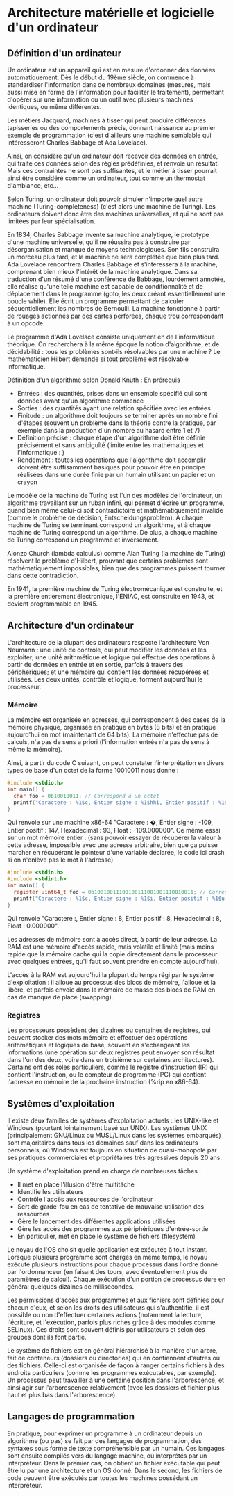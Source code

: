 # Architecture matérielle et logicielle d'un ordinateur
## Définition d'un ordinateur
Un ordinateur est un appareil qui est en mesure d'ordonner des données
automatiquement. Dès le début du 19ème siècle, on commence à standardiser
l'information dans de nombreux domaines (mesures, mais aussi mise en forme de
l'information pour faciliter le traitement), permettant d'opérer sur une
information ou un outil avec plusieurs machines identiques, ou même différentes.

Les métiers Jacquard, machines à tisser qui peut produire différentes
tapisseries ou des comportements précis, donnant naissance au premier exemple de
programmation (c'est d'ailleurs une machine semblable qui intéresseront Charles Babbage
et Ada Lovelace).

Ainsi, on considère qu'un ordinateur doit recevoir des données en entrée, qui
traite ces données selon des règles prédéfinies, et renvoie un résultat. Mais
ces contraintes ne sont pas suffisantes, et le métier à tisser pourrait ainsi
être considéré comme un ordinateur, tout comme un thermostat d'ambiance, etc...

Selon Turing, un ordinateur doit pouvoir simuler n'importe quel autre machine
(Turing-completeness) (c'est alors une machine de Turing). Les ordinateurs
doivent donc être des machines universelles, et qui ne sont pas limitées par
leur spécialisation.

En 1834, Charles Babbage invente sa machine analytique, le prototype d'une
machine universelle, qu'il ne réussira pas à construire par désorganisation et
manque de moyens technologiques. Son fils construira un morceau plus tard, et la
machine ne sera complétée que bien plus tard.
Ada Lovelace rencontrera Charles Babbage et s'interessera à la machine,
comprenant bien mieux l'intérêt de la machine analytique. Dans sa traduction
d'un résumé d'une conférence de Babbage, lourdement annotée, elle réalise qu'une
telle machine est capable de conditionnalité et de déplacement dans le programme
(goto, les deux créant essentiellement une boucle while). Elle écrit un
programme permettant de calculer séquentiellement les nombres de Bernoulli. La
machine fonctionne à partir de rouages actionnés par des cartes perforées,
chaque trou correspondant à un opcode.

Le programme d'Ada Lovelace consiste uniquement en de l'informatique théorique.
On recherchera à la même époque la notion d'algorithme, et de décidabilité :
tous les problèmes sont-ils résolvables par une machine ?
Le mathématicien Hilbert demande si tout problème est résolvable informatique.

Définition d'un algorithme selon Donald Knuth : En prérequis
- Entrées : des quantités, prises dans un ensemble spécifié qui sont données
  avant qu'un algorithme commence
- Sorties : des quantités ayant une relation spécifiée avec les entrées
- Finitude : un algorithme doit toujours se terminer après un nombre fini
  d'étapes (souvent un problème dans la théorie contre la pratique, par exemple
  dans la production d'un nombre au hasard entre 1 et 7)
- Définition précise : chaque étape d'un algorithme doit être définie
  précisément et sans ambiguîté (limite entre les mathématiques et
  l'informatique : )
- Rendement : toutes les opérations que l'algorithme doit accomplir doivent être
  suffisamment basiques pour pouvoir être en principe réalisées dans une durée
  finie par un humain utilisant un papier et un crayon

Le modèle de la machine de Turing est l'un des modèles de l'ordinateur, un
algorithme travaillant sur un ruban infini, qui permet d'écrire un programme,
quand bien même celui-ci soit contradictoire et mathématiquement invalide
(comme le problème de décision, Entscheidungsproblem). À chaque machine de
Turing se terminant correspond un algorithme, et à chaque machine de Turing
correspond un algorithme. De plus, à chaque machine de Turing correspond un
programme et inversement.

Alonzo Church (lambda calculus) comme Alan Turing (la machine de Turing)
résolvent le problème d'Hilbert, prouvant que certains problèmes sont
mathématiquement impossibles, bien que des programmes puissent tourner dans
cette contradiction.

En 1941, la première machine de Turing électromécanique est construite, et la
première entièrement électronique, l'ENIAC, est construite en 1943, et devient
programmable en 1945.

## Architecture d'un ordinateur
L'architecture de la plupart des ordinateurs respecte l'architecture Von Neumann
: une unité de contrôle, qui peut modifier les données et les exploiter; une
unité arithmétique et logique qui effectue des opérations à partir de données en
entrée et en sortie, parfois à travers des périphériques; et une mémoire qui
contient les données récupérées et utilisées.
Les deux unités, contrôle et logique, forment aujourd'hui le processeur.

### Mémoire
La mémoire est organisée en adresses, qui correspondent à des cases de la
mémoire physique, organisée en pratique en bytes (8 bits) et en pratique
aujourd'hui en mot (maintenant de 64 bits). La mémoire n'effectue pas de
calculs, n'a pas de sens a priori (l'information entrée n'a pas de sens à même
la mémoire).

Ainsi, à partir du code C suivant, on peut constater l'interprétation en divers
types de base d'un octet de la forme 10010011 nous donne :
```C
#include <stdio.h>
int main() {
  char foo = 0b10010011; // Correspond à un octet
  printf("Caractere : %1$c, Entier signe : %1$hhi, Entier positif : %1$hhu, Hexadecimal : %1$hhx, Float : %2$f\n", foo, (float) foo);
}
```
Qui renvoie sur une machine x86-64 "Caractere : �, Entier signe : -109, Entier positif : 147, Hexadecimal : 93, Float : -109.000000".
Ce même essai sur un mot mémoire entier : (sans pouvoir essayer de récupérer la
valeur à cette adresse, impossible avec une adresse arbitraire, bien que ça
puisse marcher en récupérant le pointeur d'une variable déclarée, le code ici
crash si on n'enlève pas le mot à l'adresse)
```C
#include <stdio.h>
#include <stdint.h>
int main() {
  register uint64_t foo = 0b10010011100100111001001110010011; // Correspond à un mot de 64 bits
  printf("Caractere : %1$c, Entier signe : %1$i, Entier positif : %1$u, Hexadecimal : %1$x, Float : %1$f, Mot à l'adresse : %2$u\n", foo, *((uint64_t *)foo));
}
```

Qui renvoie "Caractere :, Entier signe : 8, Entier positif : 8, Hexadecimal : 8, Float : 0.000000".


Les adresses de mémoire sont à accès direct, à partir de leur
adresse. La RAM est une mémoire d'accès rapide, mais volatile et limité (mais
moins rapide que la mémoire cache qui la copie directement dans le processeur
avec quelques entrées, qu'il faut souvent prendre en compte aujourd'hui).

L'accès à la RAM est aujourd'hui la plupart du temps régi par le système
d'exploitation : il alloue au processus des blocs de mémoire, l'alloue et la
libère, et parfois envoie dans la mémoire de masse des blocs de RAM en cas de
manque de place (swapping).

### Registres
Les processeurs possèdent des dizaines ou centaines de registres, qui peuvent
stocker des mots mémoire et effectuer des opérations arithmétiques et logiques
de base, souvent en s'échangeant les informations (une opération sur deux
registres peut envoyer son résultat dans l'un des deux, voire dans un troisième
sur certaines architectures). Certains ont des rôles particuliers, comme le
registre d'instruction (IR) qui contient l'instruction, ou le compteur de programme
(PC) qui contient l'adresse en mémoire de la prochaine instruction (%rip en x86-64).

## Systèmes d'exploitation
Il existe deux familles de systèmes d'exploitation actuels : les UNIX-like et
Windows (pourtant lointainement basé sur UNIX). Les systèmes UNIX
(principalement GNU/Linux ou MUSL/Linux dans les systèmes embarqués) sont
majoritaires dans tous les domaines sauf dans les ordinateurs personnels, où
Windows est toujours en situation de quasi-monopole par ses pratiques
commerciales et propriétaires très agressives depuis 20 ans.

Un système d'exploitation prend en charge de nombreuses tâches :
- Il met en place l'illusion d'être multitâche
- Identifie les utilisateurs
- Contrôle l'accès aux ressources de l'ordinateur
- Sert de garde-fou en cas de tentative de mauvaise utilisation des ressources
- Gère le lancement des différentes applications utilisées
- Gère les accès des programmes aux périphériques d'entrée-sortie
- En particulier, met en place le système de fichiers (filesystem)

Le noyau de l'OS choisit quelle application est exécutée à tout instant. Lorsque
plusieurs programme sont chargés en même temps, le noyau exécute plusieurs
instructions pour chaque processus dans l'ordre donné par l'ordonnanceur (en
faisant des tours, avec éventuellement plus de paramètres de calcul). Chaque
exécution d'un portion de processus dure en général quelques dizaines de
millisecondes.

Les permissions d'accès aux programmes et aux fichiers sont définies pour chacun
d'eux, et selon les droits des utilisateurs qui s'authentifie, il est possible
ou non d'effectuer certaines actions (notamment la lecture, l'écriture, et
l'exécution, parfois plus riches grâce à des modules comme SELinux). Ces droits
sont souvent définis par utilisateurs et selon des groupes dont ils font partie.

Le système de fichiers est en général hiérarchisé à la manière d'un arbre,
fait de conteneurs (dossiers ou directories) qui en contiennent d'autres ou des
fichiers. Celle-ci est organisée de façon à ranger certains fichiers à des
endroits particuliers (comme les programmes exécutables, par exemple). Un
processus peut travailler à une certaine position dans l'arborescence, et ainsi
agir sur l'arborescence relativement (avec les dossiers et fichier plus haut et
plus bas dans l'arborescence).

## Langages de programmation
En pratique, pour exprimer un programme à un ordinateur depuis un algorithme (ou
pas) se fait par des langages de programmation, des syntaxes sous forme de texte
compréhensible par un humain. Ces langages sont ensuite compilés vers du langage
machine, ou interprétés par un interpréteur.
Dans le premier cas, on obtient un fichier exécutable qui peut être lu par une
architecture et un OS donné. Dans le second, les fichiers de code peuvent être
exécutés par toutes les machines possédant un interpréteur.
